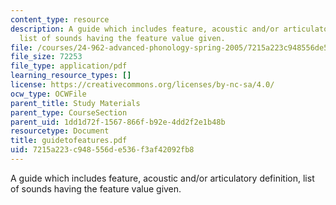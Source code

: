 ```yaml
---
content_type: resource
description: A guide which includes feature, acoustic and/or articulatory definition,
  list of sounds having the feature value given.
file: /courses/24-962-advanced-phonology-spring-2005/7215a223c948556de536f3af42092fb8_guidetofeatures.pdf
file_size: 72253
file_type: application/pdf
learning_resource_types: []
license: https://creativecommons.org/licenses/by-nc-sa/4.0/
ocw_type: OCWFile
parent_title: Study Materials
parent_type: CourseSection
parent_uid: 1dd1d72f-1567-866f-b92e-4dd2f2e1b48b
resourcetype: Document
title: guidetofeatures.pdf
uid: 7215a223-c948-556d-e536-f3af42092fb8
---
```

A guide which includes feature, acoustic and/or articulatory definition, list of sounds having the feature value given.